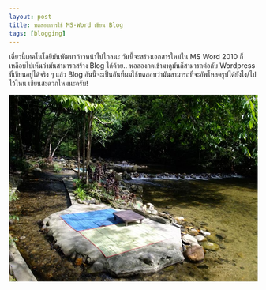 ```yaml
---
layout: post
title: ทดสอบการใช้ MS-Word เขียน Blog
tags: [blogging]
---
```


เดี๋ยวนี้เทคโนโลยีมันพัฒนาก้าวหน้าไปไกลนะ วันนี้จะสร้างเอกสารใหม่ใน MS Word 2010
ก็เหลือบไปเห็นว่ามันสามารถสร้าง Blog
ได้ด้วย.. พอลองกดเข้ามาดูมันก็สามารถต่อกับ Wordpress
ที่เขียนอยู่ได้จริง ๆ แล้ว Blog
อันนี้จะเป็นอันที่ผมใช้ทดสอบว่ามันสามารถที่จะอัพโหลดรูปได้ยังไง/ไปไว้ไหน เขียนสะดวกไหมนะครับ!

![ภาพน้ำตกโตนงาช้าง.. (ร้านอาหารริมคลอง)](/assets/images/migrated/042854_0636_ms1.jpg)